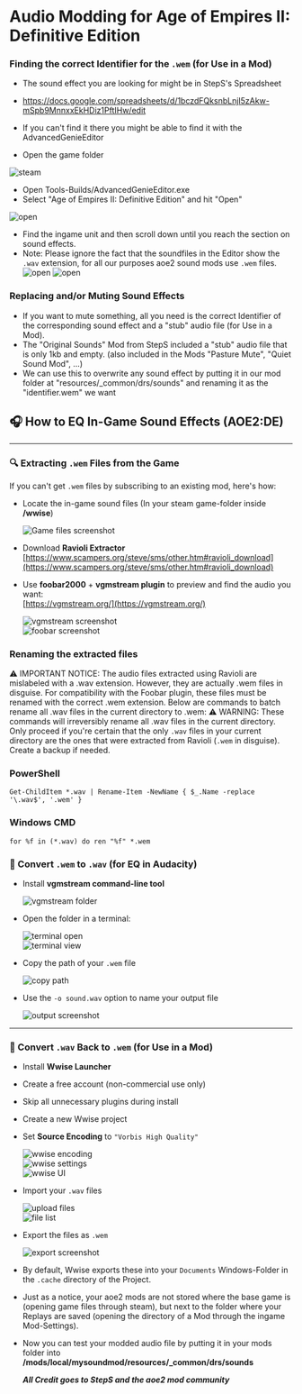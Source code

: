 # Audio Modding for Age of Empires II: Definitive Edition

### Finding the correct Identifier for the  `.wem` (for Use in a Mod)

- The sound effect you are looking for might be in StepS's Spreadsheet
- https://docs.google.com/spreadsheets/d/1bczdFQksnbLnjI5zAkw-mSpb9MnnxxEkHDiz1PftIHw/edit

- If you can't find it there you might be able to find it with the AdvancedGenieEditor
- Open the game folder

 ![steam](screenshots/scr18.png)

- Open Tools-Builds/AdvancedGenieEditor.exe
- Select "Age of Empires II: Definitive Edition" and hit "Open"

 ![open](screenshots/scr19.png)

- Find the ingame unit and then scroll down until you reach the section on sound effects.
- Note: Please ignore the fact that the soundfiles in the Editor show the `.wav` extension, for all our purposes aoe2 sound mods use `.wem` files.
![open](screenshots/scr20.png)
 ![open](screenshots/scr21.png)
  
### Replacing and/or Muting Sound Effects
- If you want to mute something, all you need is the correct Identifier of the corresponding sound effect and a "stub" audio file (for Use in a Mod).
- The "Original Sounds" Mod from StepS included a "stub" audio file that is only 1kb and empty. (also included in the Mods "Pasture Mute", "Quiet Sound Mod", ...)
- We can use this to overwrite any sound effect by putting it in our mod folder at "resources/_common/drs/sounds" and renaming it as the "identifier.wem" we want


## 🎧 How to EQ In-Game Sound Effects (AOE2:DE)

---

### 🔍 Extracting `.wem` Files from the Game

If you can't get `.wem` files by subscribing to an existing mod, here's how:

- Locate the in-game sound files (In your steam game-folder inside **/wwise**)
  
  ![Game files screenshot](screenshots/scr13.png)

- Download **Ravioli Extractor**  
  [https://www.scampers.org/steve/sms/other.htm#ravioli_download](https://www.scampers.org/steve/sms/other.htm#ravioli_download)

- Use **foobar2000** + **vgmstream plugin** to preview and find the audio you want:  
  [https://vgmstream.org/](https://vgmstream.org/)

  ![vgmstream screenshot](screenshots/scr17.png)  
  ![foobar screenshot](screenshots/scr7.png)
  
### Renaming the extracted files 
⚠️ IMPORTANT NOTICE: The audio files extracted using Ravioli are mislabeled with a .wav extension. However, they are actually .wem files in disguise. For compatibility with the Foobar plugin, these files must be renamed with the correct .wem extension. Below are commands to batch rename all .wav files in the current directory to .wem:
⚠️ WARNING: These commands will irreversibly rename all .wav files in the current directory.
Only proceed if you're certain that the only `.wav` files in your current directory are the ones that were extracted from Ravioli (`.wem` in disguise). Create a backup if needed.
### PowerShell

```Get-ChildItem *.wav | Rename-Item -NewName { $_.Name -replace '\.wav$', '.wem' }```

### Windows CMD

```for %f in (*.wav) do ren "%f" *.wem```

### 🔄 Convert `.wem` to `.wav` (for EQ in Audacity)

- Install **vgmstream command-line tool**

  ![vgmstream folder](screenshots/scr16.png)

- Open the folder in a terminal:

  ![terminal open](screenshots/scr12.png)  
  ![terminal view](screenshots/scr9.png)

- Copy the path of your `.wem` file

  ![copy path](quietsoundmod/scr10.png)

- Use the `-o sound.wav` option to name your output file

  ![output screenshot](screenshots/scr11.png)

---

### 🔁 Convert `.wav` Back to `.wem` (for Use in a Mod)

- Install **Wwise Launcher**
- Create a free account (non-commercial use only)
- Skip all unnecessary plugins during install
- Create a new Wwise project
- Set **Source Encoding** to `"Vorbis High Quality"`

  ![wwise encoding](screenshots/scr1.png)  
  ![wwise settings](screenshots/scr2.png)  
  ![wwise UI](screenshots/scr3.png)

- Import your `.wav` files

  ![upload files](screenshots/scr4.png)  
  ![file list](screenshots/scr5.png)

- Export the files as `.wem`

  ![export screenshot](screenshots/scr6.png)

- By default, Wwise exports these into your `Documents` Windows-Folder in the `.cache` directory of the Project.

- Just as a notice, your aoe2 mods are not stored where the base game is (opening game files through steam), but next to the folder where your Replays are saved (opening the directory of a Mod through the ingame Mod-Settings).
- Now you can test your modded audio file by putting it in your mods folder into **/mods/local/mysoundmod/resources/_common/drs/sounds**

  ***All Credit goes to StepS and the aoe2 mod community***
